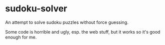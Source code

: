 # sudoku-solver

An attempt to solve sudoku puzzles without force guessing.

Some code is horrible and ugly, esp. the web stuff, but it works so it's good enough for me.